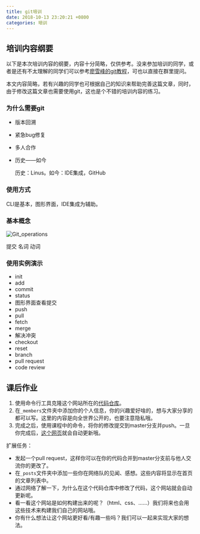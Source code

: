 ```yaml
---
title: git培训
date: 2018-10-13 23:20:21 +0800
categories: 培训
---
```

## 培训内容纲要

以下是本次培训内容的纲要，内容十分简略，仅供参考。没来参加培训的同学，或者是还有不太理解的同学们可以参考[廖雪峰的git教程](https://www.liaoxuefeng.com/wiki/0013739516305929606dd18361248578c67b8067c8c017b000)，可也以直接在群里提问。

本文内容简略，若有兴趣的同学也可根据自己的知识来帮助完善这篇文章，同时，由于修改这篇文章也需要使用git，这也是个不错的培训内容的练习。

### 为什么需要git

* 版本回溯
* 紧急bug修复
* 多人合作
* 历史——如今

  历史：Linus。如今：IDE集成，GitHub

### 使用方式

CLI是基本，图形界面，IDE集成为辅助。

### 基本概念

![Git_operations](https://upload.wikimedia.org/wikipedia/commons/d/d8/Git_operations.svg)

提交 名词 动词

### 使用实例演示

* init
* add
* commit
* status
* 图形界面查看提交
* push
* pull
* fetch
* merge
* 解决冲突
* checkout
* reset
* branch
* pull request
* code review

## 课后作业

1. 使用命令行工具克隆这个网站所在的[代码仓库](https://github.com/SCUT-StudentUnion/NTT/)。
2. 在`_members`文件夹中添加你的个人信息，你的兴趣爱好啥的，想与大家分享的都可以写。这里的内容是向全世界公开的，也要注意隐私哦。
3. 完成之后，使用课程中的命令，将你的修改提交到master分支并push。一旦你完成后，[这个网页](https://scut-studentunion.github.io/NTT/members/)就会自动更新哦。

扩展任务：
* 发起一个pull request，这样你可以在你的代码合并到master分支前与他人交流你的更改了。
* 在`_posts`文件夹中添加一些你在网络队的见闻、感想。这些内容将显示在首页的文章列表中。
* 通过网络了解一下，为什么在这个代码仓库中修改了代码，这个网站就会自动更新呢。
* 看一看这个网站是如何构建出来的呢？（html、css、……）我们将来也会用这些技术来构建我们自己的网站哦。
* 你有什么想法让这个网站更好看/有趣一些吗？我们可以一起来实现大家的想法。
